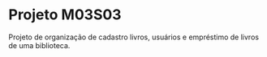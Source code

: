 # Projeto M03S03

Projeto de organização de cadastro 
livros, usuários e empréstimo de livros 
de uma biblioteca.
